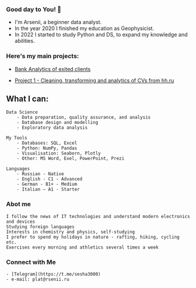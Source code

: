 ### Good day to You! 👋

* I'm Arsenii, a beginner data analyst. 
* In the year 2020 I finished my education as Geophysicist.
* In 2022 I started to study Python and DS, to expand my knowledge and abilities.

###  Here's my main projects:
+ [Bank Analytics of exited clients](https://github.com/Sesha3000/Bank_Analytics)

+ [Project 1 - Cleaning, transforming and analytics of CVs from hh.ru](https://github.com/Sesha3000/Project_1_hh.ru_analytics)

##  What I can:

    Data Science
        - Data preparation, quality assurance, and analysis
        - Database design and modelling
        - Exploratory data analysis

    My Tools
        - Databases: SQL, Excel
        - Python: NumPy, Pandas
        - Visualisation: Seaborn, Plotly
        - Other: MS Word, Exel, PowerPoint, Prezi
        
    Languages
        - Russian - Native
        - English - C1 - Advanced
        - German - B1+ - Medium
        - Italian – A1 - Starter
        

### Abot me
    I follow the news of IT technologies and understand modern electronics and devices
    Studying foreign languages
    Interests in chemistry and physics, self-studying
    I prefer to spend my holidays in nature - rafting, hiking, cycling etc.
    Exercises every morning and athletics several times a week 

### Connect with Me
    - [Telegram](https://t.me/sesha3000)
    - e-mail: plat@rsenii.ru

